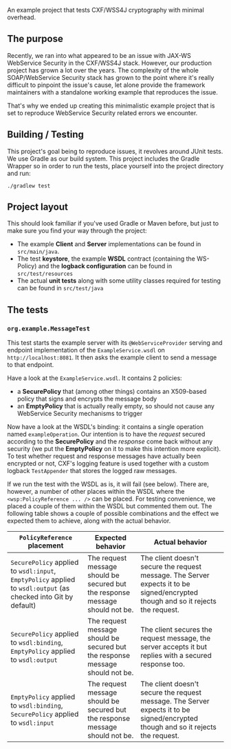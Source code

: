 
An example project that tests CXF/WSS4J cryptography with minimal overhead.

## The purpose

Recently, we ran into what appeared to be an issue with JAX-WS WebService Security in the CXF/WSS4J stack. However, our production project has grown a lot over the years. The complexity of the whole SOAP/WebService Security stack has grown to the point where it's really difficult to pinpoint the issue's cause, let alone provide the framework maintainers with a standalone working example that reproduces the issue.

That's why we ended up creating this minimalistic example project that is set to reproduce WebService Security related errors we encounter.

## Building / Testing

This project's goal being to reproduce issues, it revolves around JUnit tests. We use Gradle as our build system. This project includes the Gradle Wrapper so in order to run the tests, place yourself into the project directory and run:

    ./gradlew test

## Project layout

This should look familiar if you've used Gradle or Maven before, but just to make sure you find your way through the project:

* The example **Client** and **Server** implementations can be found in `src/main/java`.
* The test **keystore**, the example **WSDL** contract (containing the WS-Policy) and the **logback configuration** can be found in `src/test/resources`
* The actual **unit tests** along with some utility classes required for testing can be found in `src/test/java`

## The tests

### `org.example.MessageTest`

This test starts the example server with its `@WebServiceProvider` serving and endpoint implementation of the `ExampleService.wsdl` on `http://localhost:8081`. It then asks the example client to send a message to that endpoint.

Have a look at the `ExampleService.wsdl`. It contains 2 policies:

* a **SecurePolicy** that (among other things) contains an X509-based policy that signs and encrypts the message body
* an **EmptyPolicy** that is actually really empty, so should not cause any WebService Security mechanisms to trigger

Now have a look at the WSDL's binding: it contains a single operation named `exampleOperation`. Our intention is to have the *request* secured according to the **SecurePolicy** and the *response* come back without any security (we put the **EmptyPolicy** on it to make this intention more explicit). To test whether request and response messages have actually been encrypted or not, CXF's logging feature is used together with a custom logback `TestAppender` that stores the logged raw messages.

If we run the test with the WSDL as is, it will fail (see below). There are, however, a number of other places within the WSDL where the `<wsp:PolicyReference ... />` can be placed. For testing convenience, we placed a couple of them within the WSDL but commented them out. The following table shows a couple of possible combinations and the effect we expected them to achieve, along with the actual behavior.

| `PolicyReference` placement | Expected behavior | Actual behavior |
| --- | --- | --- |
| `SecurePolicy` applied to `wsdl:input`, `EmptyPolicy` applied to `wsdl:output` (as checked into Git by default) | The request message should be secured but the response message should not be. | The client doesn't secure the request message. The Server expects it to be signed/encrypted though and so it rejects the request. |
| `SecurePolicy` applied to `wsdl:binding`, `EmptyPolicy` applied to `wsdl:output` | The request message should be secured but the response message should not be. | The client secures the request message, the server accepts it but replies with a secured response too. |
| `EmptyPolicy` applied to `wsdl:binding`, `SecurePolicy` applied to `wsdl:input` | The request message should be secured but the response message should not be. | The client doesn't secure the request message. The Server expects it to be signed/encrypted though and so it rejects the request. |

